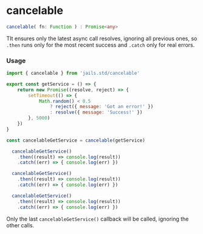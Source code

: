 
# cancelable
```ts 
cancelable( fn: Function ) : Promise<any>
```

TIt ensures only the latest async call resolves, ignoring all previous ones, so `.then` runs only for the most recent success and `.catch` only for real errors.


### Usage

```js
import { cancelable } from 'jails.std/cancelable'

export const getService = () => {
	return new Promise((resolve, reject) => {
		setTimeout(() => {
			Math.random() < 0.5
				? reject({ message: 'Got an error!' })
				: resolve({ message: 'Success!' })
		}, 5000)
	})
}

const cancelableGetService = cancelable(getService)

  cancelableGetService()
    .then((result) => console.log(result))
    .catch((err) => { console.log(err) })

  cancelableGetService()
    .then((result) => console.log(result))
    .catch((err) => { console.log(err) })

  cancelableGetService()
    .then((result) => console.log(result))
    .catch((err) => { console.log(err) })

```

Only the last `cancelableGetService()` callback will be called, ignoring the other calls.
